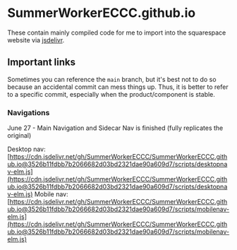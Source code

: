# SummerWorkerECCC.github.io

These contain mainly compiled code for me to import into the squarespace website via [jsdelivr](https://www.jsdelivr.com/).

## Important links

Sometimes you can reference the `main` branch, but it's best not to do so because an accidental commit can mess things up. Thus, it is better to refer to a specific commit, especially when the product/component is stable.

### Navigations

June 27 - Main Navigation and Sidecar Nav is finished (fully replicates the original)

Desktop nav: [https://cdn.jsdelivr.net/gh/SummerWorkerECCC/SummerWorkerECCC.github.io@3526b11fdbb7b2066682d03bd2321dae90a609d7/scripts/desktopnav-elm.js](https://cdn.jsdelivr.net/gh/SummerWorkerECCC/SummerWorkerECCC.github.io@3526b11fdbb7b2066682d03bd2321dae90a609d7/scripts/desktopnav-elm.js)
Mobile nav: [https://cdn.jsdelivr.net/gh/SummerWorkerECCC/SummerWorkerECCC.github.io@3526b11fdbb7b2066682d03bd2321dae90a609d7/scripts/mobilenav-elm.js](https://cdn.jsdelivr.net/gh/SummerWorkerECCC/SummerWorkerECCC.github.io@3526b11fdbb7b2066682d03bd2321dae90a609d7/scripts/mobilenav-elm.js)